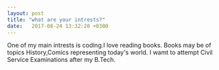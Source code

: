 ```yaml
---
layout: post
title: "what are your intrests?"
date:   2017-08-24 13:32:20 +0300
---
```

One of my main intrests is coding.I love reading books.
Books may be of topics History,Comics representing today's world.
I wamt to attempt Civil Service Examinations after my B.Tech.

